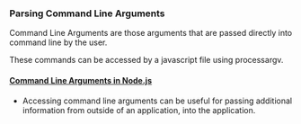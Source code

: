 ### Parsing Command Line Arguments

Command Line Arguments are those arguments that are passed directly into command line by the user.

These commands can be accessed by a javascript file using processargv.

#### [Command Line Arguments in Node.js](https://stackabuse.com/command-line-arguments-in-node-js/)

* Accessing command line arguments can be useful for passing additional information from outside of an application, into the application.